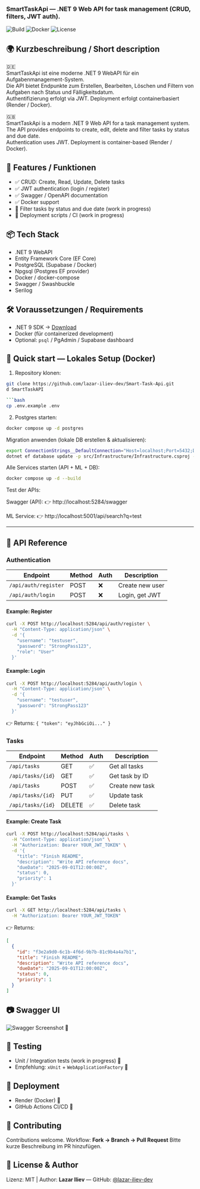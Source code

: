 <!DOCTYPE html>
<html lang="de">

<h3> SmartTaskApi — .NET 9 Web API for task management (CRUD, filters, JWT auth).  </h3>

![Build](https://img.shields.io/badge/build-passing-brightgreen)
![Docker](https://img.shields.io/badge/docker-ready-blue)
![License](https://img.shields.io/badge/license-MIT-yellow)


## 🌍 Kurzbeschreibung / Short description

🇩🇪  
SmartTaskApi ist eine moderne .NET 9 WebAPI für ein Aufgabenmanagement-System.  
Die API bietet Endpunkte zum Erstellen, Bearbeiten, Löschen und Filtern von Aufgaben nach Status und Fälligkeitsdatum.  
Authentifizierung erfolgt via JWT. Deployment erfolgt containerbasiert (Render / Docker).

🇬🇧  
SmartTaskApi is a modern .NET 9 Web API for a task management system.  
The API provides endpoints to create, edit, delete and filter tasks by status and due date.  
Authentication uses JWT. Deployment is container-based (Render / Docker).


## 🚀 Features / Funktionen

- ✅ CRUD: Create, Read, Update, Delete tasks  
- ✅ JWT authentication (login / register)  
- ✅ Swagger / OpenAPI documentation  
- ✅ Docker support  
- 🚧 Filter tasks by status and due date (work in progress)  
- 🚧 Deployment scripts / CI (work in progress)


## 📦 Tech Stack

- .NET 9 WebAPI  
- Entity Framework Core (EF Core)  
- PostgreSQL (Supabase / Docker)  
- Npgsql (Postgres EF provider)  
- Docker / docker-compose  
- Swagger / Swashbuckle  
- Serilog  


## 🛠️ Voraussetzungen / Requirements

- .NET 9 SDK → [Download](https://dotnet.microsoft.com/)  
- Docker (für containerized development)  
- Optional: `psql` / PgAdmin / Supabase dashboard  


## 🐳 Quick start — Lokales Setup (Docker)

1. Repository klonen:
 ```bash
 git clone https://github.com/lazar-iliev-dev/Smart-Task-Api.git
 d SmartTaskAPI

```bash
cp .env.example .env
```

2. Postgres starten:

```bash
docker compose up -d postgres
```

Migration anwenden (lokale DB erstellen & aktualisieren):

```bash
export ConnectionStrings__DefaultConnection="Host=localhost;Port=5432;Database=smarttaskdb;Username=postgres;Password=<your pw>;SslMode=Disable"
dotnet ef database update -p src/Infrastructure/Infrastructure.csproj -s src/Api/Api.csproj
```
Alle Services starten (API + ML + DB):

```bash
docker compose up -d --build
```

Test der APIs:

Swagger (API): 👉 http://localhost:5284/swagger

ML Service: 👉 http://localhost:5001/api/search?q=test



---

## 📖 API Reference

### Authentication

| Endpoint             | Method | Auth | Description     |
| -------------------- | ------ | ---- | --------------- |
| `/api/auth/register` | POST   | ❌    | Create new user |
| `/api/auth/login`    | POST   | ❌    | Login, get JWT  |

#### Example: Register

```bash
curl -X POST http://localhost:5284/api/auth/register \
  -H "Content-Type: application/json" \
  -d '{
    "username": "testuser",
    "password": "StrongPass123",
    "role": "User"
  }'
```

#### Example: Login

```bash
curl -X POST http://localhost:5284/api/auth/login \
  -H "Content-Type: application/json" \
  -d '{
    "username": "testuser",
    "password": "StrongPass123"
  }'
```

👉 Returns: `{ "token": "eyJhbGciOi..." }`

### Tasks

| Endpoint          | Method | Auth | Description     |
| ----------------- | ------ | ---- | --------------- |
| `/api/tasks`      | GET    | ✅    | Get all tasks   |
| `/api/tasks/{id}` | GET    | ✅    | Get task by ID  |
| `/api/tasks`      | POST   | ✅    | Create new task |
| `/api/tasks/{id}` | PUT    | ✅    | Update task     |
| `/api/tasks/{id}` | DELETE | ✅    | Delete task     |

#### Example: Create Task

```bash
curl -X POST http://localhost:5284/api/tasks \
  -H "Content-Type: application/json" \
  -H "Authorization: Bearer YOUR_JWT_TOKEN" \
  -d '{
    "title": "Finish README",
    "description": "Write API reference docs",
    "dueDate": "2025-09-01T12:00:00Z",
    "status": 0,
    "priority": 1
  }'
```

#### Example: Get Tasks

```bash
curl -X GET http://localhost:5284/api/tasks \
  -H "Authorization: Bearer YOUR_JWT_TOKEN"
```

👉 Returns:

```json
[
  {
    "id": "f3e2a9d0-6c1b-4f6d-9b7b-81c9b4a4a7b1",
    "title": "Finish README",
    "description": "Write API reference docs",
    "dueDate": "2025-09-01T12:00:00Z",
    "status": 0,
    "priority": 1
  }
]
```

## 📷 Swagger UI

![Swagger Screenshot](docs/swagger.png) 🚧


## 🧪 Testing

* Unit / Integration tests (work in progress) 🚧
* Empfehlung: `xUnit` + `WebApplicationFactory` 🚧


## 🚢 Deployment

* Render (Docker) 🚧
* GitHub Actions CI/CD 🚧


## 🤝 Contributing

Contributions welcome.
Workflow: **Fork → Branch → Pull Request**
Bitte kurze Beschreibung im PR hinzufügen.


## 📜 License & Author

<footer>
  <p>Lizenz: MIT | Author: <strong>Lazar Iliev</strong> — GitHub: <a href="https://github.com/lazar-iliev-dev" target="_blank">@lazar-iliev-dev</a></p>
</footer>
</html>
